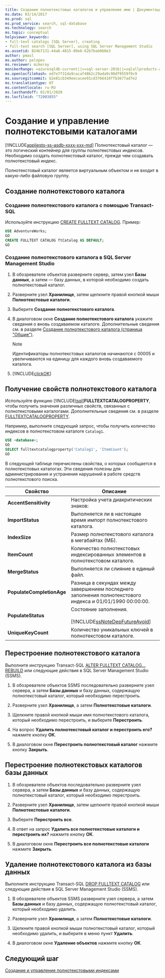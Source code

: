 ```yaml
---
title: Создание полнотекстовых каталогов и управление ими | Документация Майкрософт
ms.date: 03/14/2017
ms.prod: sql
ms.prod_service: search, sql-database
ms.technology: search
ms.topic: conceptual
helpviewer_keywords:
- full-text catalogs [SQL Server], creating
- full-text search [SQL Server], using SQL Server Management Studio
ms.assetid: 824b7131-44a6-4815-89e6-62b7bab060e3
author: pmasl
ms.author: pelopes
ms.reviewer: mikeray
monikerRange: =azuresqldb-current||>=sql-server-2016||=sqlallproducts-allversions||>=sql-server-linux-2017||=azuresqldb-mi-current
ms.openlocfilehash: ed7e7f31da9cacaf4862c29ada9c98df9559f9c9
ms.sourcegitcommit: b2e81cb349eecacee91cd3766410ffb3677ad7e2
ms.translationtype: HT
ms.contentlocale: ru-RU
ms.lasthandoff: 02/01/2020
ms.locfileid: "72903855"
---
```

# <a name="create-and-manage-full-text-catalogs"></a>Создание и управление полнотекстовыми каталогами
[!INCLUDE[appliesto-ss-asdb-xxxx-xxx-md](../../includes/appliesto-ss-asdb-xxxx-xxx-md.md)]
Полнотекстовый каталог — это логический контейнер для группы полнотекстовых индексов. Необходимо создать полнотекстовый каталог, прежде чем создавать полнотекстовый индекс.

Полнотекстовый каталог является виртуальным объектом и не входит в какую-либо файловую группу.
  
##  <a name="creating"></a> Создание полнотекстового каталога  

### <a name="create-a-full-text-catalog-with-transact-sql"></a>Создание полнотекстового каталога с помощью Transact-SQL
Используйте инструкцию [CREATE FULLTEXT CATALOG](../../t-sql/statements/create-fulltext-catalog-transact-sql.md). Пример:

```sql 
USE AdventureWorks;  
GO  
CREATE FULLTEXT CATALOG ftCatalog AS DEFAULT;  
GO  
``` 

### <a name="create-a-full-text-catalog-with-management-studio"></a>Создание полнотекстового каталога в SQL Server Management Studio
1.  В обозревателе объектов разверните сервер, затем узел **Базы данных**, а затем — базу данных, в которой необходимо создать полнотекстовый каталог.  
  
2.  Разверните узел **Хранилище**, затем щелкните правой кнопкой мыши **Полнотекстовые каталоги**.  
  
3.  Выберите **Создание полнотекстового каталога**.  
  
4.  В диалоговом окне **Создание полнотекстового каталога** укажите сведения о вновь создаваемом каталоге. Дополнительные сведения см. в разделе [Создание полнотекстового каталога (страница "Общие")](/sql/database-engine/new-full-text-catalog-general-page).  
  
    > [!NOTE]  
    >  Идентификаторы полнотекстовых каталогов начинаются с 00005 и увеличиваются на единицу для каждого вновь создаваемого каталога.  
  
5.  [!INCLUDE[clickOK](../../includes/clickok-md.md)]  

##  <a name="props"></a> Получение свойств полнотекстового каталога  
Используйте функцию [!INCLUDE[tsql](../../includes/tsql-md.md)]**FULLTEXTCATALOGPROPERTY**, чтобы получить значения различных свойств, связанных с полнотекстовыми каталогами. Дополнительные сведения см. в разделе [FULLTEXTCATALOGPROPERTY](../../t-sql/functions/fulltextcatalogproperty-transact-sql.md).

Например, выполните следующий запрос, чтобы получить количество индексов в полнотекстовом каталоге `Catalog1`.

```sql 
USE <database>;  
GO  
SELECT fulltextcatalogproperty('Catalog1', 'ItemCount');  
GO  
```  
  
В следующей таблице перечислены свойства, о которых сообщается в полнотекстовых каталогах. Эти сведения полезны для администрирования и устранения нарушений в работе средств полнотекстового поиска. 
  
|Свойство|Описание|  
|--------------|-----------------|  
|**AccentSensitivity**|Настройка учета диакритических знаков:|
|**ImportStatus**|Выполняется ли в настоящее время импорт полнотекстового каталога.|  
|**IndexSize**|Размер полнотекстового каталога в мегабайтах (МБ).| 
|**ItemCount**|Количество полнотекстовых индексированных элементов в полнотекстовом каталоге.|  
|**MergeStatus**|Выполняется ли слияние в единый файл.| 
|**PopulateCompletionAge**|Разница в секундах между завершением последнего заполнения полнотекстового индекса и 01/01/1990 00:00:00.| 
|**PopulateStatus**|Состояние заполнения.<br /><br /> [!INCLUDE[ssNoteDepFutureAvoid](../../includes/ssnotedepfutureavoid-md.md)]|  
|**UniqueKeyCount**|Количество уникальных ключей в полнотекстовом каталоге.| 

##  <a name="rebuildone"></a> Перестроение полнотекстового каталога  

Выполните инструкцию Transact-SQL [ALTER FULLTEXT CATALOG... REBUILD](
../../t-sql/statements/alter-fulltext-catalog-transact-sql.md) или следующие действия в SQL Server Management Studio (SSMS).

1.  В обозревателе объектов SSMS последовательно разверните узел сервера, а затем **Базы данных** и базу данных, содержащую полнотекстовый каталог, который необходимо перестроить.  
  
2.  Разверните узел **Хранилище**, а затем **Полнотекстовые каталоги**.  
  
3.  Щелкните правой кнопкой мыши имя полнотекстового каталога, который необходимо перестроить, и выберите **Перестроить**.  
  
4.  На вопрос **Удалить полнотекстовый каталог и перестроить его?** нажмите кнопку **ОК**.  
  
5.  В диалоговом окне **Перестроить полнотекстовый каталог** нажмите кнопку **Закрыть**.  
   
##  <a name="rebuildall"></a> Перестроение полнотекстовых каталогов базы данных  

1.  В обозревателе объектов последовательно разверните узел сервера, а затем **Базы данных** и базу данных, содержащую полнотекстовый каталог, который необходимо перестроить.  
  
2.  Разверните узел **Хранилище**, затем щелкните правой кнопкой мыши **Полнотекстовые каталоги**.  
  
3.  Выберите **Перестроить все**.  
  
4.  В ответ на запрос **Удалить все полнотекстовые каталоги и перестроить их?** нажмите кнопку **ОК**.  
  
5.  В диалоговом окне **Перестроить все полнотекстовые каталоги** нажмите **Закрыть**.  
  
  
  
##  <a name="removing"></a> Удаление полнотекстового каталога из базы данных  

Выполните инструкцию Transact-SQL [DROP FULLTEXT CATALOG](
../../t-sql/statements/drop-fulltext-catalog-transact-sql.md) или следующие действия в SQL Server Management Studio (SSMS).

1.  В обозревателе объектов SSMS разверните узел сервера, а затем **Базы данных** и базу данных, содержащую полнотекстовый каталог, который необходимо удалить.  
  
2.  Разверните узел **Хранилище**, а затем **Полнотекстовые каталоги**.  
  
3.  Щелкните правой кнопкой мыши полнотекстовый каталог, который необходимо удалить, и выберите в меню пункт **Удалить**.  
  
4.  В диалоговом окне **Удаление объектов** нажмите кнопку **ОК**.  

## <a name="next-step"></a>Следующий шаг
[Создание и управление полнотекстовыми индексами](../../relational-databases/search/create-and-manage-full-text-indexes.md)
